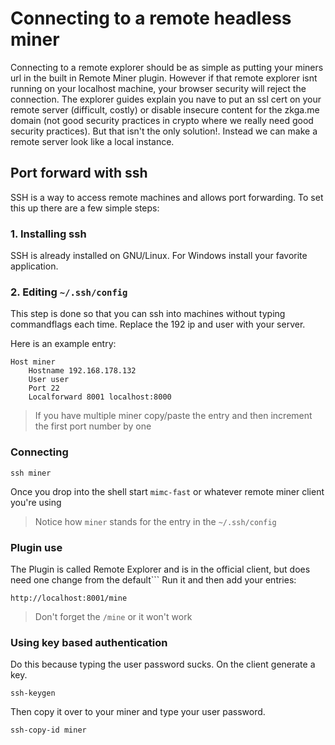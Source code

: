 # Connecting to a remote headless miner

Connecting to a remote explorer should be as simple as putting your miners url in the built in Remote Miner plugin. However if that remote explorer isnt running on your localhost machine, your browser security will reject the connection. The explorer guides explain you nave to put an ssl cert on your remote server (difficult, costly) or disable insecure content for the zkga.me domain (not good security practices in crypto where we really need good security practices). But that isn't the only solution!. Instead we can make a remote server look like a local instance.

## Port forward with ssh

SSH is a way to access remote machines and allows port forwarding.
To set this up there are a few simple steps:

### 1. Installing ssh

SSH is already installed on GNU/Linux.
For Windows install your favorite application.  

### 2. Editing `~/.ssh/config`

This step is done so that you can ssh into machines without typing commandflags each time. Replace the 192 ip and user with your server.

Here is an example entry:
    
    Host miner
        Hostname 192.168.178.132
        User user
        Port 22
        Localforward 8001 localhost:8000

> If you have multiple miner copy/paste the entry and then increment the first port number by one

### Connecting

    ssh miner

Once you drop into the shell start `mimc-fast` or whatever remote miner client you're using
> Notice how `miner` stands for the entry in the `~/.ssh/config`

### Plugin use

The Plugin is called Remote Explorer and is in the official client, but does need one change from the default```
Run it and then add your entries:

    http://localhost:8001/mine

> Don't forget the `/mine` or it won't work
        
### Using key based authentication

Do this because typing the user password sucks.
On the client generate a key.

    ssh-keygen

Then copy it over to your miner and type your user password.

    ssh-copy-id miner
